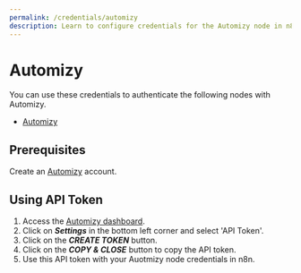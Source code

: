 ```yaml
---
permalink: /credentials/automizy
description: Learn to configure credentials for the Automizy node in n8n
---
```


# Automizy

You can use these credentials to authenticate the following nodes with Automizy.
- [Automizy](../../nodes-library/nodes/Automizy/README.md)

## Prerequisites

Create an [Automizy](https://automizy.com/) account.

## Using API Token

1. Access the [Automizy dashboard](https://app.automizy.com/dashboard).
2. Click on ***Settings*** in the bottom left corner and select 'API Token'.
3. Click on the ***CREATE TOKEN*** button.
4. Click on the ***COPY & CLOSE*** button to copy the API token.
5. Use this API token with your Auotmizy node credentials in n8n.

